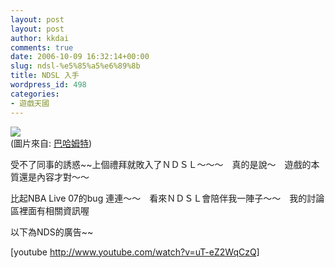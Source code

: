 ```yaml
---
layout: post
layout: post
author: kkdai
comments: true
date: 2006-10-09 16:32:14+00:00
slug: ndsl-%e5%85%a5%e6%89%8b
title: NDSL 入手
wordpress_id: 498
categories:
- 遊戲天國
---
```


[![](http://www.nintendo.co.jp/ds/lite/color/img/photo_navy.jpg)](http://www.nintendo.co.jp/ds/lite/index.html)  
(圖片來自: [巴哈姆特](http://buy.gamer.com.tw/atmItem.php?sn=2482))

受不了同事的誘惑~~上個禮拜就敗入了ＮＤＳＬ～～～　真的是說～　遊戲的本質還是內容才對～～

比起NBA Live 07的bug 連連～～　看來ＮＤＳＬ會陪伴我一陣子～～　我的討論區裡面有相關資訊喔  



以下為NDS的廣告~~  

[youtube http://www.youtube.com/watch?v=uT-eZ2WqCzQ]
